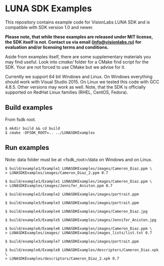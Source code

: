 # LUNA SDK Examples
This repository contains example code for VisionLabs LUNA SDK and is compatible
with SDK version 1.0 and newer.

**Please note, that while these examples are released under MIT license, the SDK itself is not.
Contact us via email (info@visionlabs.ru) for evaluation and/or licensing terms and conditions.**

Aside from examples itself, there are some supplementary materials you may find useful.
Look into *cmake/* folder for a CMake find script for the SDK. Your are not forced to use
CMake but we advise for it.

Currently we support 64 bit Windows and Linux. On Windows everything should work with
Visual Studio 2015. On Linux we tested this code with GCC 4.8.5.
Other versions may work as well. Note, that the SDK is officially supported on RedHat
Linux families (RHEL, CentOS, Fedora).

## Build examples
From fsdk root.
```
$ mkdir build && cd build
$ cmake -DFSDK_ROOT=.. ../LUNASDKExamples
```

## Run examples
Note: data folder must be at <fsdk_root>/data on Windows and on Linux.
```
$ build/example1/Example1 LUNASDKExamples/images/Cameron_Diaz.ppm \
> LUNASDKExamples/images/Cameron_Diaz_2.ppm 0.7

$ build/example1/Example1 LUNASDKExamples/images/Cameron_Diaz.ppm \
> LUNASDKExamples/images/Jennifer_Aniston.ppm 0.7

$ build/example2/Example2 LUNASDKExamples/images/portrait.ppm

$ build/example3/Example3 LUNASDKExamples/images/portrait.ppm

$ build/example4/Example4 LUNASDKExamples/images/Cameron_Diaz.jpg

$ build/example5/Example5 LUNASDKExamples/images/Jennifer_Aniston.jpg

$ build/example6/Example6 LUNASDKExamples/images/Cameron_Diaz.ppm \
> LUNASDKExamples/images/ LUNASDKExamples/images_lists/list.txt 0.7

$ build/example3/Example7 LUNASDKExamples/images/portrait.ppm

$ build/example8/Example8 LUNASDKExamples/descriptors/Cameron_Diaz.xpk \
> LUNASDKExamples/descriptors/Cameron_Diaz_2.xpk 0.7
```

